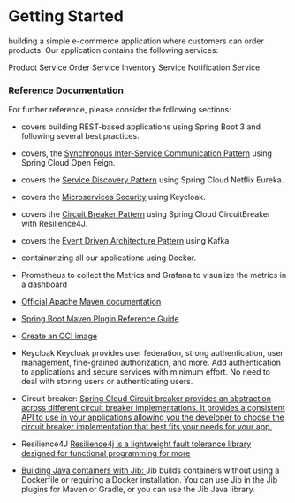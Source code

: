 # Getting Started

building a simple e-commerce application where customers can order products. Our application contains the following services:

Product Service
Order Service
Inventory Service
Notification Service


### Reference Documentation

For further reference, please consider the following sections:

* covers building REST-based applications using Spring Boot 3 and following several best practices.
* covers, the [Synchronous Inter-Service Communication Pattern](https://microservices.io/patterns/communication-style/rpi.html) using Spring Cloud Open Feign.
* covers the [Service Discovery Pattern](https://microservices.io/patterns/server-side-discovery.html) using Spring Cloud Netflix Eureka.
* covers the [Microservices Security](https://microservices.io/patterns/apigateway.html) using Keycloak.
* covers the [Circuit Breaker Pattern](https://microservices.io/patterns/reliability/circuit-breaker.html) using Spring Cloud CircuitBreaker with Resilience4J.
* covers the [Event Driven Architecture Pattern](https://microservices.io/patterns/data/event-driven-architecture.html) using Kafka
* containerizing all our applications using Docker.
* Prometheus to collect the Metrics and Grafana to visualize the metrics in a dashboard

* [Official Apache Maven documentation](https://maven.apache.org/guides/index.html)
* [Spring Boot Maven Plugin Reference Guide](https://docs.spring.io/spring-boot/docs/3.2.5/maven-plugin/reference/html/)
* [Create an OCI image](https://docs.spring.io/spring-boot/docs/3.2.5/maven-plugin/reference/html/#build-image)

* Keycloak
  Keycloak provides user federation, strong authentication, user management, fine-grained authorization, and more. Add authentication to applications and secure services with minimum effort. No need to deal with storing users or authenticating users.

* Circuit breaker:
  [Spring Cloud Circuit breaker provides an abstraction across different circuit breaker implementations. It provides a consistent API to use in your applications allowing you the developer to choose the circuit breaker implementation that best fits your needs for your app.](https://spring.io/projects/spring-cloud-circuitbreaker)

* Resilience4J
 [Resilience4j is a lightweight fault tolerance library designed for functional programming for more](https://resilience4j.readme.io/docs/getting-started)

* [Building Java containers with Jib: ](https://cloud.google.com/java/getting-started/jib)
  Jib builds containers without using a Dockerfile or requiring a Docker installation. You can use Jib in the Jib plugins for Maven or Gradle, or you can use the Jib Java library.

